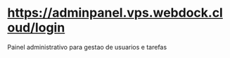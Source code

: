 # https://adminpanel.vps.webdock.cloud/login
Painel administrativo para gestao de usuarios e tarefas

